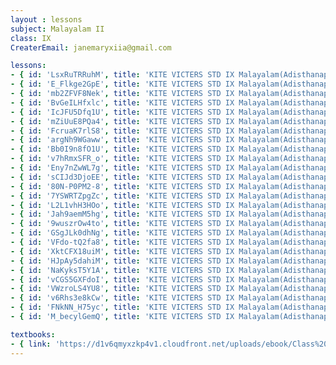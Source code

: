 ```yaml
--- 
layout : lessons 
subject: Malayalam II
class: IX
CreaterEmail: janemaryxiia@gmail.com

lessons: 
- { id: 'LsxRuTRRuhM', title: 'KITE VICTERS STD IX Malayalam(Adisthanapaadam) Class 01 (First Bell-ഫസ്റ്റ് ബെല്‍)' }
- { id: 'E_Flkge2GpE', title: 'KITE VICTERS STD IX Malayalam(Adisthanapaadam) Class 02 (First Bell-ഫസ്റ്റ് ബെല്‍)' }
- { id: 'mb2ZFVF8Nek', title: 'KITE VICTERS STD IX Malayalam(Adisthanapaadam) class 03 (First Bell-ഫസ്റ്റ് ബെല്‍)' }
- { id: 'BvGeILHfxlc', title: 'KITE VICTERS STD IX Malayalam(Adisthanapaadam) Class 04 (First Bell-ഫസ്റ്റ് ബെല്‍)' }
- { id: 'IcJFU5Dfq1U', title: 'KITE VICTERS STD IX Malayalam(Adisthanapaadam) Class 05 (First Bell-ഫസ്റ്റ് ബെല്‍)' }
- { id: 'mZiUuE8PQa4', title: 'KITE VICTERS STD IX Malayalam(Adisthanapaadam) Class 06 (First Bell-ഫസ്റ്റ് ബെല്‍)' }
- { id: 'FcruaK7rlS8', title: 'KITE VICTERS STD IX Malayalam(Adisthanapaadam) Class 07 (First Bell-ഫസ്റ്റ് ബെല്‍)' }
- { id: 'argNh9WGaww', title: 'KITE VICTERS STD IX Malayalam(Adisthanapaadam) Class 08 (First Bell-ഫസ്റ്റ് ബെല്‍)' }
- { id: 'Bb0I9n8fO1U', title: 'KITE VICTERS STD IX Malayalam(Adisthanapaadam) Class 09 (First Bell-ഫസ്റ്റ് ബെല്‍)' }
- { id: 'v7hRmxSFR_o', title: 'KITE VICTERS STD IX Malayalam(Adisthanapaadam) Class 10 (First Bell-ഫസ്റ്റ് ബെല്‍)' }
- { id: 'Eny7nZwWL7g', title: 'KITE VICTERS STD IX Malayalam(Adisthanapaadam) Class 11 (First Bell-ഫസ്റ്റ് ബെല്‍)' }
- { id: 'sCIJd3DjoEE', title: 'KITE VICTERS STD IX Malayalam(Adisthanapaadam) Class 12 (First Bell-ഫസ്റ്റ് ബെല്‍)' }
- { id: '80N-P0PM2-8', title: 'KITE VICTERS STD IX Malayalam(Adisthanapaadam) Class 13 (First Bell-ഫസ്റ്റ് ബെല്‍)' }
- { id: '7YSWRTZpgZc', title: 'KITE VICTERS STD IX Malayalam(Adisthanapaadam) Class 14 (First Bell-ഫസ്റ്റ് ബെല്‍)' }
- { id: 'L2L1vhH3HOo', title: 'KITE VICTERS STD IX Malayalam(Adisthanapaadam) Class 15 (First Bell-ഫസ്റ്റ് ബെല്‍)' }
- { id: 'Jah9aemM5hg', title: 'KITE VICTERS STD IX Malayalam(Adisthanapaadam) Class 16 (First Bell-ഫസ്റ്റ് ബെല്‍)' }
- { id: '9wuszrOw4to', title: 'KITE VICTERS STD IX Malayalam(Adisthanapaadam) Class 17 (First Bell-ഫസ്റ്റ് ബെല്‍)' }
- { id: 'GSgJLk0dhNg', title: 'KITE VICTERS STD IX Malayalam(Adisthanapaadam) Class 18 (First Bell-ഫസ്റ്റ് ബെല്‍)' }
- { id: 'VFdo-tQ2fa8', title: 'KITE VICTERS STD IX Malayalam(Adisthanapaadam) Class 19 (First Bell-ഫസ്റ്റ് ബെല്‍)' }
- { id: 'XktCFX18uiM', title: 'KITE VICTERS STD IX Malayalam(Adisthanapaadam) Class 20 (First Bell-ഫസ്റ്റ് ബെല്‍)' }
- { id: 'HJpAy5dahiM', title: 'KITE VICTERS STD IX Malayalam(Adisthanapaadam) Class 21 (First Bell-ഫസ്റ്റ് ബെല്‍)' }
- { id: 'NaKyksT5Y1A', title: 'KITE VICTERS STD IX Malayalam(Adisthanapaadam) Class 22 (First Bell-ഫസ്റ്റ് ബെല്‍)' }
- { id: 'vCGS5GXFdoI', title: 'KITE VICTERS STD IX Malayalam(Adisthanapaadam) Class 23 (First Bell-ഫസ്റ്റ് ബെല്‍)' }
- { id: 'VWzroLS4YU8', title: 'KITE VICTERS STD IX Malayalam(Adisthanapaadam) Class 24 (First Bell-ഫസ്റ്റ് ബെല്‍)' }
- { id: 'v6Rhs3e8kCw', title: 'KITE VICTERS STD IX Malayalam(Adisthanapaadam) Class 25 (First Bell-ഫസ്റ്റ് ബെല്‍)' }
- { id: 'FNkNN_H75yc', title: 'KITE VICTERS STD IX Malayalam(Adisthanapaadam) Class 26 (First Bell-ഫസ്റ്റ് ബെല്‍)' }
- { id: 'M_becylGemQ', title: 'KITE VICTERS STD IX Malayalam(Adisthanapaadam) Class 27 (First Bell-ഫസ്റ്റ് ബെല്‍)' }

textbooks:
- { link: 'https://d1v6qmyxzkp4v1.cloudfront.net/uploads/ebook/Class%209/Malayalam_IX_BT_Vol_1/Malayalam_IX_BT_Vol_1.pdf', title: 'MalayalamII' , medium: 'Malayalam' }
---
```

